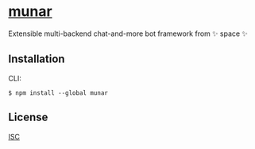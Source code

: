 # [munar]

Extensible multi-backend chat-and-more bot framework from :sparkles: space :sparkles:

## Installation

CLI:

```shell
$ npm install --global munar
```

## License

[ISC]

[munar]: http://munar.space
[ISC]: ./LICENSE
